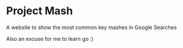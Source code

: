 # Project Mash

A website to show the most common key mashes in Google Searches

Also an excuse for me to learn go :)
